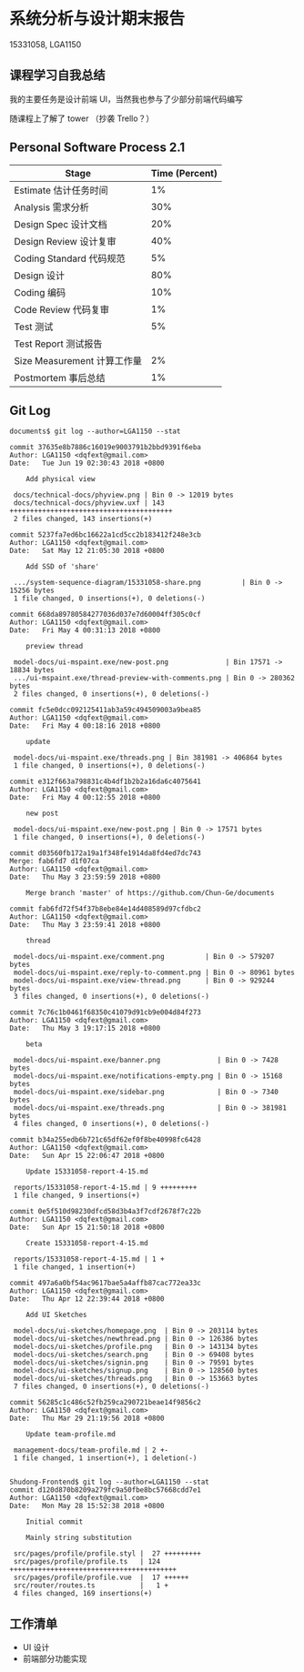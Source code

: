 # 系统分析与设计期末报告

15331058, LGA1150

## 课程学习自我总结

我的主要任务是设计前端 UI，当然我也参与了少部分前端代码编写

随课程上了解了 tower （抄袭 Trello？）

## Personal Software Process 2.1

| Stage                       | Time (Percent) |
| --------------------------- | -------------- |
| Estimate 估计任务时间       | 1%             |
| Analysis 需求分析           | 30%            |
| Design Spec 设计文档        | 20%            |
| Design Review 设计复审      | 40%            |
| Coding Standard 代码规范    | 5%             |
| Design 设计                 | 80%               |
| Coding 编码                 | 10%               |
| Code Review 代码复审        | 1%             |
| Test 测试                   | 5%               |
| Test Report 测试报告        |                |
| Size Measurement 计算工作量 | 2%             |
| Postmortem 事后总结         | 1%             |



## Git Log


```
documents$ git log --author=LGA1150 --stat

commit 37635e8b7886c16019e9003791b2bbd9391f6eba
Author: LGA1150 <dqfext@gmail.com>
Date:   Tue Jun 19 02:30:43 2018 +0800

    Add physical view

 docs/technical-docs/phyview.png | Bin 0 -> 12019 bytes
 docs/technical-docs/phyview.uxf | 143 ++++++++++++++++++++++++++++++++++++++++
 2 files changed, 143 insertions(+)

commit 5237fa7ed6bc16622a1cd5cc2b183412f248e3cb
Author: LGA1150 <dqfext@gmail.com>
Date:   Sat May 12 21:05:30 2018 +0800

    Add SSD of 'share'

 .../system-sequence-diagram/15331058-share.png          | Bin 0 -> 15256 bytes
 1 file changed, 0 insertions(+), 0 deletions(-)

commit 668da89780584277036d037e7d60004ff305c0cf
Author: LGA1150 <dqfext@gmail.com>
Date:   Fri May 4 00:31:13 2018 +0800

    preview thread

 model-docs/ui-mspaint.exe/new-post.png              | Bin 17571 -> 18834 bytes
 .../ui-mspaint.exe/thread-preview-with-comments.png | Bin 0 -> 280362 bytes
 2 files changed, 0 insertions(+), 0 deletions(-)

commit fc5e0dcc092125411ab3a59c494509003a9bea85
Author: LGA1150 <dqfext@gmail.com>
Date:   Fri May 4 00:18:16 2018 +0800

    update

 model-docs/ui-mspaint.exe/threads.png | Bin 381981 -> 406864 bytes
 1 file changed, 0 insertions(+), 0 deletions(-)

commit e312f663a798831c4b4df1b2b2a16da6c4075641
Author: LGA1150 <dqfext@gmail.com>
Date:   Fri May 4 00:12:55 2018 +0800

    new post

 model-docs/ui-mspaint.exe/new-post.png | Bin 0 -> 17571 bytes
 1 file changed, 0 insertions(+), 0 deletions(-)

commit d03560fb172a19a1f348fe1914da8fd4ed7dc743
Merge: fab6fd7 d1f07ca
Author: LGA1150 <dqfext@gmail.com>
Date:   Thu May 3 23:59:59 2018 +0800

    Merge branch 'master' of https://github.com/Chun-Ge/documents

commit fab6fd72f54f37b8ebe84e14d408589d97cfdbc2
Author: LGA1150 <dqfext@gmail.com>
Date:   Thu May 3 23:59:41 2018 +0800

    thread

 model-docs/ui-mspaint.exe/comment.png          | Bin 0 -> 579207 bytes
 model-docs/ui-mspaint.exe/reply-to-comment.png | Bin 0 -> 80961 bytes
 model-docs/ui-mspaint.exe/view-thread.png      | Bin 0 -> 929244 bytes
 3 files changed, 0 insertions(+), 0 deletions(-)

commit 7c76c1b0461f68350c41079d91cb9e004d84f273
Author: LGA1150 <dqfext@gmail.com>
Date:   Thu May 3 19:17:15 2018 +0800

    beta

 model-docs/ui-mspaint.exe/banner.png              | Bin 0 -> 7428 bytes
 model-docs/ui-mspaint.exe/notifications-empty.png | Bin 0 -> 15168 bytes
 model-docs/ui-mspaint.exe/sidebar.png             | Bin 0 -> 7340 bytes
 model-docs/ui-mspaint.exe/threads.png             | Bin 0 -> 381981 bytes
 4 files changed, 0 insertions(+), 0 deletions(-)

commit b34a255edb6b721c65df62ef0f8be40998fc6428
Author: LGA1150 <dqfext@gmail.com>
Date:   Sun Apr 15 22:06:47 2018 +0800

    Update 15331058-report-4-15.md

 reports/15331058-report-4-15.md | 9 +++++++++
 1 file changed, 9 insertions(+)

commit 0e5f510d98230dfcd58d3b4a3f7cdf2678f7c22b
Author: LGA1150 <dqfext@gmail.com>
Date:   Sun Apr 15 21:50:18 2018 +0800

    Create 15331058-report-4-15.md

 reports/15331058-report-4-15.md | 1 +
 1 file changed, 1 insertion(+)

commit 497a6a0bf54ac9617bae5a4affb87cac772ea33c
Author: LGA1150 <dqfext@gmail.com>
Date:   Thu Apr 12 22:39:44 2018 +0800

    Add UI Sketches

 model-docs/ui-sketches/homepage.png  | Bin 0 -> 203114 bytes
 model-docs/ui-sketches/newthread.png | Bin 0 -> 126386 bytes
 model-docs/ui-sketches/profile.png   | Bin 0 -> 143134 bytes
 model-docs/ui-sketches/search.png    | Bin 0 -> 69408 bytes
 model-docs/ui-sketches/signin.png    | Bin 0 -> 79591 bytes
 model-docs/ui-sketches/signup.png    | Bin 0 -> 128560 bytes
 model-docs/ui-sketches/threads.png   | Bin 0 -> 153663 bytes
 7 files changed, 0 insertions(+), 0 deletions(-)

commit 56285c1c486c52fb259ca290721beae14f9856c2
Author: LGA1150 <dqfext@gmail.com>
Date:   Thu Mar 29 21:19:56 2018 +0800

    Update team-profile.md

 management-docs/team-profile.md | 2 +-
 1 file changed, 1 insertion(+), 1 deletion(-)


Shudong-Frontend$ git log --author=LGA1150 --stat
commit d120d870b8209a279fc9a50fbe8bc57668cdd7e1
Author: LGA1150 <dqfext@gmail.com>
Date:   Mon May 28 15:52:38 2018 +0800

    Initial commit
    
    Mainly string substitution

 src/pages/profile/profile.styl |  27 +++++++++
 src/pages/profile/profile.ts   | 124 +++++++++++++++++++++++++++++++++++++++++
 src/pages/profile/profile.vue  |  17 ++++++
 src/router/routes.ts           |   1 +
 4 files changed, 169 insertions(+)

```

## 工作清单

- UI 设计
- 前端部分功能实现
